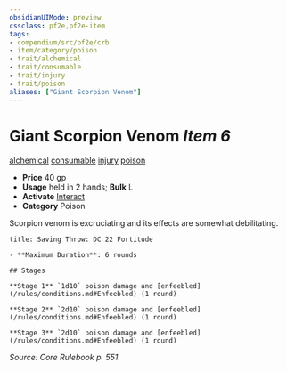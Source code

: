 ```yaml
---
obsidianUIMode: preview
cssclass: pf2e,pf2e-item
tags:
- compendium/src/pf2e/crb
- item/category/poison
- trait/alchemical
- trait/consumable
- trait/injury
- trait/poison
aliases: ["Giant Scorpion Venom"]
---
```

# Giant Scorpion Venom *Item 6*  
[alchemical](/rules/traits/alchemical.md)  [consumable](/rules/traits/consumable.md)  [injury](/rules/traits/injury.md)  [poison](/rules/traits/poison.md)  

- **Price** 40 gp
- **Usage** held in 2 hands; **Bulk** L
- **Activate** [Interact](/rules/actions/interact.md)
- **Category** Poison

Scorpion venom is excruciating and its effects are somewhat debilitating.

```ad-inline-affliction
title: Saving Throw: DC 22 Fortitude

- **Maximum Duration**: 6 rounds

## Stages

**Stage 1** `1d10` poison damage and [enfeebled](/rules/conditions.md#Enfeebled) (1 round)

**Stage 2** `2d10` poison damage and [enfeebled](/rules/conditions.md#Enfeebled) (1 round)

**Stage 3** `2d10` poison damage and [enfeebled](/rules/conditions.md#Enfeebled) (1 round)
```

*Source: Core Rulebook p. 551*